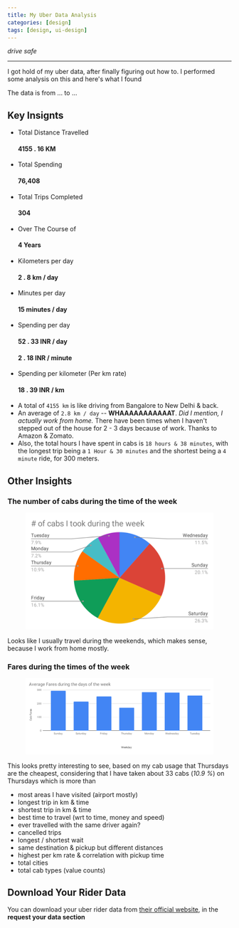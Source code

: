 ```yaml
---
title: My Uber Data Analysis
categories: [design]
tags: [design, ui-design]
---
```


_drive safe_

-----
<!--more-->

I got hold of my uber data, after finally figuring out how to. I performed some analysis on this and here's what I found

The data is from ... to ...

## Key Insignts

<div class="row my-3">
  <ul class="list-group my-3 col-6">
    <li class="list-group-item d-flex justify-content-between align-items-center">
      Total Distance Travelled
      <h4><span class="badge badge-primary badge-pill">4155 . 16 KM</span></h4>
    </li>
    <li class="list-group-item d-flex justify-content-between align-items-center">
      Total Spending
      <h4><span class="badge badge-primary badge-pill">76,408</span></h4>
    </li>
    <li class="list-group-item d-flex justify-content-between align-items-center">
      Total Trips Completed
      <h4><span class="badge badge-primary badge-pill">304</span></h4>
    </li>
    <li class="list-group-item d-flex justify-content-between align-items-center">
      Over The Course of
      <h4><span class="badge badge-primary badge-pill">4 Years</span></h4>
    </li>
  </ul>

  <ul class="list-group my-3 col-6">
    <li class="list-group-item d-flex justify-content-between align-items-center">
      Kilometers per day
      <h4><span class="badge badge-primary badge-pill">2 . 8 km / day</span></h4>
    </li>
    <li class="list-group-item d-flex justify-content-between align-items-center">
      Minutes per day
      <h4><span class="badge badge-primary badge-pill">15 minutes / day</span></h4>
    </li>
    <li class="list-group-item d-flex justify-content-between align-items-center">
      Spending per day
      <h4><span class="badge badge-primary badge-pill">52 . 33 INR / day</span></h4>
      <h4><span class="badge badge-primary badge-pill">2 . 18 INR / minute</span></h4>
    </li>
    <li class="list-group-item d-flex justify-content-between align-items-center">
      Spending per kilometer (Per km rate)
      <h4><span class="badge badge-primary badge-pill">18 . 39 INR / km</span></h4>
    </li>
  </ul>
</div>

* A total of `4155 km` is like driving from Bangalore to New Delhi & back.
* An average of `2.8 km / day` -- **WHAAAAAAAAAAAT**. _Did I mention, I actually work from home._ There have been times when I haven't stepped out of the house for 2 - 3 days because of work. Thanks to Amazon & Zomato.
* Also, the total hours I have spent in cabs is `18 hours & 38 minutes`, with the longest trip being a `1 Hour & 30 minutes` and the shortest being a `4 minute` ride, for 300 meters.


## Other Insights

### The number of cabs during the time of the week

<figure class="figure text-center">
  <img src="/assets/images/number_of_cabs_during_the_week.svg" class="figure-img img-fluid rounded" alt="number of cabs during the time of the week">
</figure>

Looks like I usually travel during the weekends, which makes sense, because I work from home mostly.

### Fares during the times of the week

<figure class="figure text-center">
  <img src="/assets/images/avg_fare_during_week.svg" class="figure-img img-fluid rounded" alt="number of cabs during the time of the week">
</figure>

This looks pretty interesting to see, based on my cab usage that Thursdays are the cheapest, considering that I have taken about 33 cabs (_10.9 %_) on Thursdays which is more than 


- most areas I have visited (airport mostly)
- longest trip in km & time
- shortest trip in km & time
- best time to travel (wrt to time, money and speed)
- ever travelled with the same driver again?
- cancelled trips
- longest / shortest wait
- same destination & pickup but different distances
- highest per km rate & correlation with pickup time
- total cities
- total cab types (value counts)


## Download Your Rider Data

You can download your uber rider data from [their official website](https://help.uber.com/riders/article/download-your-data?nodeId=2c86900d-8408-4bac-b92a-956d793acd11&state=KR-A9h8u4EAh_8OfwOH0aWuf6VbQ1q7GaFnjbxRNJeM%3D&_csid=xjk63_bs0hM4P-s0C45SJw#_), in the **request your data section**